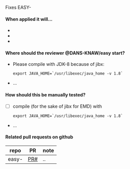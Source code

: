 Fixes EASY-

#### When applied it will...
* 
* 
* 

#### Where should the reviewer @DANS-KNAW/easy start?

* Please compile with JDK-8 because of jibx:

      export JAVA_HOME=`/usr/libexec/java_home -v 1.8`

* ...

#### How should this be manually tested?

* [ ] compile (for the sake of jibx for EMD) with

      export JAVA_HOME=`/usr/libexec/java_home -v 1.8`
* ...

#### Related pull requests on github

repo                       | PR                | note
-------------------------- | ----------------- | ----
easy-                      | [PR#](PRlink)     | ..
